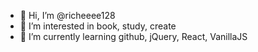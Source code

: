 - 👋 Hi, I’m @richeeee128
- 👀 I’m interested in book, study, create
- 🌱 I’m currently learning github, jQuery, React, VanillaJS

<!---
richeeee128/richeeee128 is a ✨ special ✨ repository because its `README.md` (this file) appears on your GitHub profile.
You can click the Preview link to take a look at your changes.
--->
